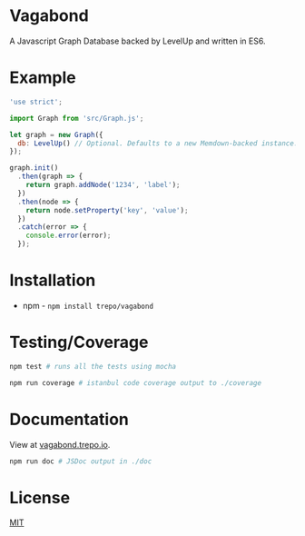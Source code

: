 # Vagabond
A Javascript Graph Database backed by LevelUp and written in ES6.

# Example

````javascript
'use strict';

import Graph from 'src/Graph.js';

let graph = new Graph({
  db: LevelUp() // Optional. Defaults to a new Memdown-backed instance.
});

graph.init()
  .then(graph => {
    return graph.addNode('1234', 'label');
  })
  .then(node => {
    return node.setProperty('key', 'value');
  })
  .catch(error => {
    console.error(error);
  });

````

# Installation

* npm - `npm install trepo/vagabond`

# Testing/Coverage

````bash
npm test # runs all the tests using mocha

npm run coverage # istanbul code coverage output to ./coverage
````

# Documentation

View at [vagabond.trepo.io](http://vagabond.trepo.io/).

````bash
npm run doc # JSDoc output in ./doc
````

# License
[MIT](LICENSE)